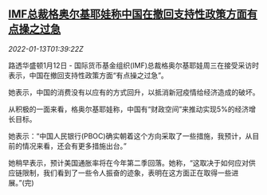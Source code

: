 <!--1642039262000-->
[IMF总裁格奥尔基耶娃称中国在撤回支持性政策方面有点操之过急](https://cn.reuters.com/article/imf-china-stimulating-policy-0113-idCNKBS2JN04M)
------

<div><i>2022-01-13T01:39:22Z</i></div><p>路透华盛顿1月12日 - 国际货币基金组织(IMF)总裁格奥尔基耶娃周三在接受采访时表示，中国在撤回支持性政策方面“有点操之过急”。</p><p>她表示，中国的消费没有以应有的方式回升，以抵消新冠疫情给经济造成的破坏。</p><p>从积极的一面来看，格奥尔基耶娃称，中国有“财政空间”来推动实现5%的经济增长目标。</p><p>她表示：“中国人民银行(PBOC)确实朝着这个方向采取了一些措施，我预计，从目前的情况来看，还会有更多措施出台。”</p><p>她稍早表示，预计美国通胀率将在今年第二季回落。她称，“这取决于如何应对供应链限制，我们看到了一些令人振奋的迹象，表明在这方面正在取得一些进展。”(完)</p>
